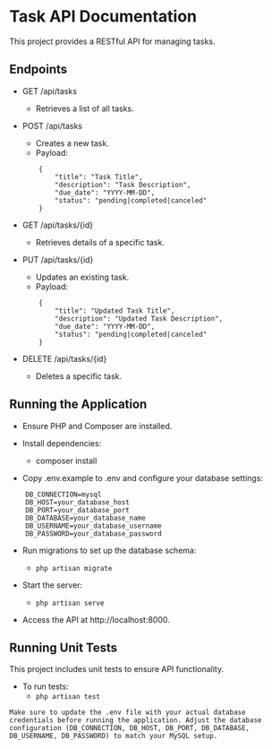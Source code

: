 # Task API Documentation
This project provides a RESTful API for managing tasks.

## Endpoints
* GET /api/tasks
    * Retrieves a list of all tasks.

* POST /api/tasks
    * Creates a new task.
    * Payload:
    ```
        {
            "title": "Task Title",
            "description": "Task Description",
            "due_date": "YYYY-MM-DD",
            "status": "pending|completed|canceled"
        }
    ```

* GET /api/tasks/{id}
    * Retrieves details of a specific task.

* PUT /api/tasks/{id}
    * Updates an existing task.
    * Payload:
    ```
        {
            "title": "Updated Task Title",
            "description": "Updated Task Description",
            "due_date": "YYYY-MM-DD",
            "status": "pending|completed|canceled"
        }
    ```

* DELETE /api/tasks/{id}
    * Deletes a specific task.


## Running the Application
* Ensure PHP and Composer are installed.

* Install dependencies:
    * composer install

* Copy .env.example to .env and configure your database settings:
```
    DB_CONNECTION=mysql
    DB_HOST=your_database_host
    DB_PORT=your_database_port
    DB_DATABASE=your_database_name
    DB_USERNAME=your_database_username
    DB_PASSWORD=your_database_password
```

* Run migrations to set up the database schema:
   * ```php artisan migrate```

* Start the server:
   * ```php artisan serve```

* Access the API at http://localhost:8000.

## Running Unit Tests
This project includes unit tests to ensure API functionality.

* To run tests:
    * ```php artisan test```


```
Make sure to update the .env file with your actual database credentials before running the application. Adjust the database configuration (DB_CONNECTION, DB_HOST, DB_PORT, DB_DATABASE, DB_USERNAME, DB_PASSWORD) to match your MySQL setup.
```
